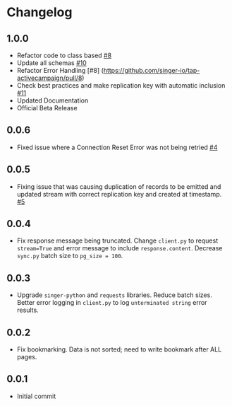 # Changelog

## 1.0.0
  * Refactor code to class based [#8](https://github.com/singer-io/tap-activecampaign/pull/8)
  * Update all schemas [#10](https://github.com/singer-io/tap-activecampaign/pull/10)
  * Refactor Error Handling [#8] (https://github.com/singer-io/tap-activecampaign/pull/8)
  * Check best practices and make replication key with automatic inclusion [#11](https://github.com/singer-io/tap-activecampaign/pull/11)
  * Updated Documentation
  * Official Beta Release

## 0.0.6
  * Fixed issue where a Connection Reset Error was not being retried [#4](https://github.com/singer-io/tap-activecampaign/pull/4)

## 0.0.5
  * Fixing issue that was causing duplication of records to be emitted and updated stream with correct replication key and created at timestamp. [#5](https://github.com/singer-io/tap-activecampaign/pull/5)

## 0.0.4
  * Fix response message being truncated. Change `client.py` to request `stream=True` and error message to include `response.content`. Decrease `sync.py` batch size to `pg_size = 100`.

## 0.0.3
  * Upgrade `singer-python` and `requests` libraries. Reduce batch sizes. Better error logging in `client.py` to log `unterminated string` error results.

## 0.0.2
  * Fix bookmarking. Data is not sorted; need to write bookmark after ALL pages.

## 0.0.1
  * Initial commit
